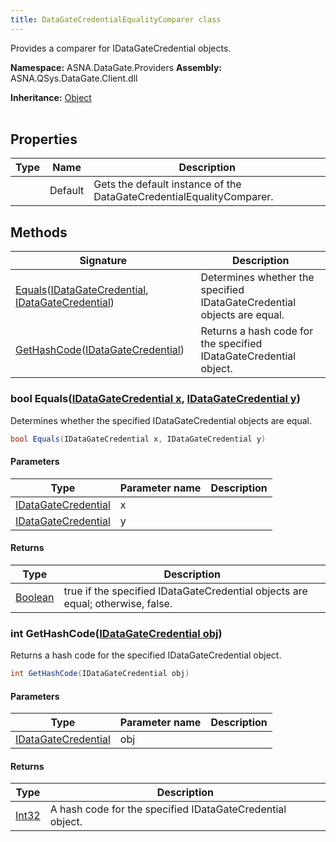 ```yaml
---
title: DataGateCredentialEqualityComparer class
---
```


Provides a comparer for IDataGateCredential objects.

**Namespace:** ASNA.DataGate.Providers
**Assembly:** ASNA.QSys.DataGate.Client.dll

**Inheritance:** [Object](https://docs.microsoft.com/en-us/dotnet/api/system.object)
<br>
<br>

## Properties

| Type | Name | Description
| --- | --- | --- 
|  | Default | Gets the default instance of the DataGateCredentialEqualityComparer. |

## Methods

| Signature | Description |
| --- | --- |
| [Equals](#equals-idatagatecredential-idatagatecredential-)([IDataGateCredential](/reference/datagate/datagate-providers/i-datagate-credential.html), [IDataGateCredential](/reference/datagate/datagate-providers/i-datagate-credential.html)) | Determines whether the specified IDataGateCredential objects are equal.
| [GetHashCode](#gethashcode-idatagatecredential-)([IDataGateCredential](/reference/datagate/datagate-providers/i-datagate-credential.html)) | Returns a hash code for the specified IDataGateCredential object.

### bool Equals([IDataGateCredential x](/reference/datagate/datagate-providers/i-datagate-credential.html), [IDataGateCredential y](/reference/datagate/datagate-providers/i-datagate-credential.html))

Determines whether the specified IDataGateCredential objects are equal.

```cs
bool Equals(IDataGateCredential x, IDataGateCredential y)
```

#### Parameters

| Type | Parameter name | Description
| --- | --- | ---
| [IDataGateCredential](/reference/datagate/datagate-providers/i-datagate-credential.html) | x | 
| [IDataGateCredential](/reference/datagate/datagate-providers/i-datagate-credential.html) | y | 

#### Returns

| Type | Description
| --- | ---
| [Boolean](https://docs.microsoft.com/en-us/dotnet/api/system.boolean) | true if the specified IDataGateCredential objects are equal; otherwise, false.

### int GetHashCode([IDataGateCredential obj](/reference/datagate/datagate-providers/i-datagate-credential.html))

Returns a hash code for the specified IDataGateCredential object.

```cs
int GetHashCode(IDataGateCredential obj)
```

#### Parameters

| Type | Parameter name | Description
| --- | --- | ---
| [IDataGateCredential](/reference/datagate/datagate-providers/i-datagate-credential.html) | obj | 

#### Returns

| Type | Description
| --- | ---
| [Int32](https://docs.microsoft.com/en-us/dotnet/api/system.int32) | A hash code for the specified IDataGateCredential object.
